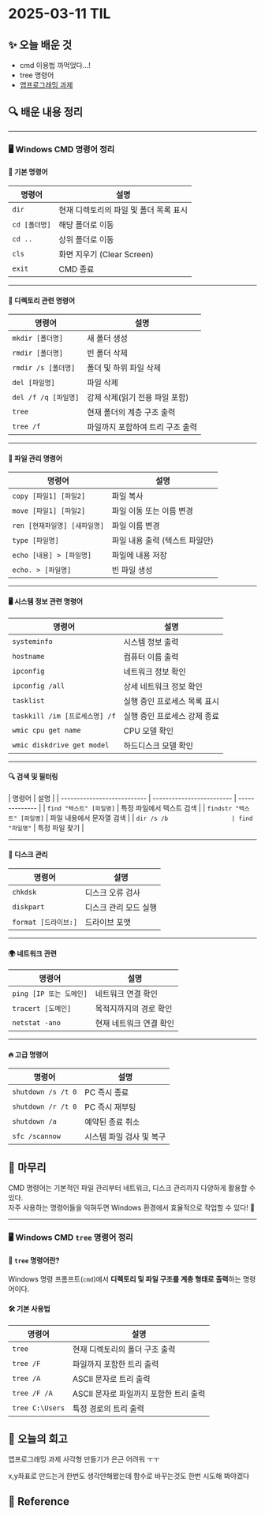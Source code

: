 # 2025-03-11 TIL

## ✨ 오늘 배운 것

- cmd 이용법 까먹었다...!
- tree 명령어
- [앱프로그래밍 과제](../../Assignment/0311.md)

## 🔍 배운 내용 정리

---

### 🖥️ Windows CMD 명령어 정리

#### 📌 기본 명령어

| 명령어        | 설명                                   |
| ------------- | -------------------------------------- |
| `dir`         | 현재 디렉토리의 파일 및 폴더 목록 표시 |
| `cd [폴더명]` | 해당 폴더로 이동                       |
| `cd ..`       | 상위 폴더로 이동                       |
| `cls`         | 화면 지우기 (Clear Screen)             |
| `exit`        | CMD 종료                               |

---

#### 📂 디렉토리 관련 명령어

| 명령어               | 설명                             |
| -------------------- | -------------------------------- |
| `mkdir [폴더명]`     | 새 폴더 생성                     |
| `rmdir [폴더명]`     | 빈 폴더 삭제                     |
| `rmdir /s [폴더명]`  | 폴더 및 하위 파일 삭제           |
| `del [파일명]`       | 파일 삭제                        |
| `del /f /q [파일명]` | 강제 삭제(읽기 전용 파일 포함)   |
| `tree`               | 현재 폴더의 계층 구조 출력       |
| `tree /f`            | 파일까지 포함하여 트리 구조 출력 |

---

#### 📄 파일 관리 명령어

| 명령어                        | 설명                           |
| ----------------------------- | ------------------------------ |
| `copy [파일1] [파일2]`        | 파일 복사                      |
| `move [파일1] [파일2]`        | 파일 이동 또는 이름 변경       |
| `ren [현재파일명] [새파일명]` | 파일 이름 변경                 |
| `type [파일명]`               | 파일 내용 출력 (텍스트 파일만) |
| `echo [내용] > [파일명]`      | 파일에 내용 저장               |
| `echo. > [파일명]`            | 빈 파일 생성                   |

---

#### 🖥️ 시스템 정보 관련 명령어

| 명령어                         | 설명                         |
| ------------------------------ | ---------------------------- |
| `systeminfo`                   | 시스템 정보 출력             |
| `hostname`                     | 컴퓨터 이름 출력             |
| `ipconfig`                     | 네트워크 정보 확인           |
| `ipconfig /all`                | 상세 네트워크 정보 확인      |
| `tasklist`                     | 실행 중인 프로세스 목록 표시 |
| `taskkill /im [프로세스명] /f` | 실행 중인 프로세스 강제 종료 |
| `wmic cpu get name`            | CPU 모델 확인                |
| `wmic diskdrive get model`     | 하드디스크 모델 확인         |

---

#### 🔍 검색 및 필터링

| 명령어                      | 설명                      |
| --------------------------- | ------------------------- | -------------- |
| `find "텍스트" [파일명]`    | 특정 파일에서 텍스트 검색 |
| `findstr "텍스트" [파일명]` | 파일 내용에서 문자열 검색 |
| `dir /s /b                  | find "파일명"`            | 특정 파일 찾기 |

---

#### 💾 디스크 관리

| 명령어               | 설명                  |
| -------------------- | --------------------- |
| `chkdsk`             | 디스크 오류 검사      |
| `diskpart`           | 디스크 관리 모드 실행 |
| `format [드라이브:]` | 드라이브 포맷         |

---

#### 🌍 네트워크 관련

| 명령어                  | 설명                    |
| ----------------------- | ----------------------- |
| `ping [IP 또는 도메인]` | 네트워크 연결 확인      |
| `tracert [도메인]`      | 목적지까지의 경로 확인  |
| `netstat -ano`          | 현재 네트워크 연결 확인 |

---

#### 🔥 고급 명령어

| 명령어             | 설명                     |
| ------------------ | ------------------------ |
| `shutdown /s /t 0` | PC 즉시 종료             |
| `shutdown /r /t 0` | PC 즉시 재부팅           |
| `shutdown /a`      | 예약된 종료 취소         |
| `sfc /scannow`     | 시스템 파일 검사 및 복구 |

## 📌 마무리

CMD 명령어는 기본적인 파일 관리부터 네트워크, 디스크 관리까지 다양하게 활용할 수 있다.  
자주 사용하는 명령어들을 익혀두면 Windows 환경에서 효율적으로 작업할 수 있다! 🚀

---

### 🖥️ Windows CMD `tree` 명령어 정리

#### 📌 `tree` 명령어란?

Windows 명령 프롬프트(`cmd`)에서 **디렉토리 및 파일 구조를 계층 형태로 출력**하는 명령어이다.

#### 🛠️ 기본 사용법

| 명령어          | 설명                                   |
| --------------- | -------------------------------------- |
| `tree`          | 현재 디렉토리의 폴더 구조 출력         |
| `tree /F`       | 파일까지 포함한 트리 출력              |
| `tree /A`       | ASCII 문자로 트리 출력                 |
| `tree /F /A`    | ASCII 문자로 파일까지 포함한 트리 출력 |
| `tree C:\Users` | 특정 경로의 트리 출력                  |

## 🤔 오늘의 회고

앱프로그래밍 과제 사각형 만들기가 은근 어려워 ㅜㅜ

x,y좌표로 만드는거 한번도 생각안해봤는데 함수로 바꾸는것도 한번 시도해 봐야겠다

## 📍 **Reference**
